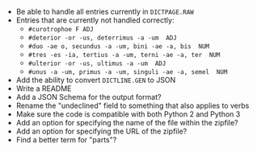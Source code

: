 - Be able to handle all entries currently in `DICTPAGE.RAW`
- Entries that are currently not handled correctly:
    - `#curotrophoe F ADJ`
    - `#deterior -or -us, deterrimus -a -um  ADJ`
    - `#duo -ae o, secundus -a -um, bini -ae -a, bis  NUM`
    - `#tres -es -ia, tertius -a -um, terni -ae -a, ter  NUM`
    - `#ulterior -or -us, ultimus -a -um  ADJ`
    - `#unus -a -um, primus -a -um, singuli -ae -a, semel  NUM`
- Add the ability to convert `DICTLINE.GEN` to JSON
- Write a README
- Add a JSON Schema for the output format?
- Rename the "undeclined" field to something that also applies to verbs
- Make sure the code is compatible with both Python 2 and Python 3
- Add an option for specifying the name of the file within the zipfile?
- Add an option for specifying the URL of the zipfile?
- Find a better term for "parts"?
